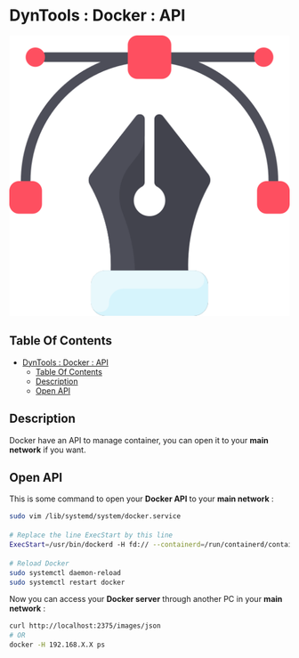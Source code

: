 # DynTools : Docker : API

![Icon](../../icon.png)

## Table Of Contents

- [DynTools : Docker : API](#dyntools--docker--api)
  - [Table Of Contents](#table-of-contents)
  - [Description](#description)
  - [Open API](#open-api)

## Description

Docker have an API to manage container, you can open it to your **main network** if you want.

## Open API

This is some command to open your **Docker API** to your **main network** :

```bash
sudo vim /lib/systemd/system/docker.service

# Replace the line ExecStart by this line
ExecStart=/usr/bin/dockerd -H fd:// --containerd=/run/containerd/containerd.sock -H=tcp://0.0.0.0:2375

# Reload Docker
sudo systemctl daemon-reload
sudo systemctl restart docker
```

Now you can access your **Docker server** through another PC in your **main network** :

```bash
curl http://localhost:2375/images/json
# OR
docker -H 192.168.X.X ps
```
